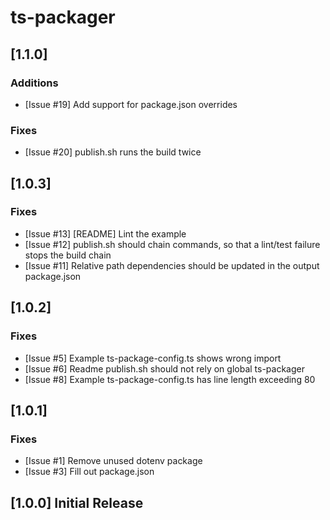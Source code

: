 # ts-packager

## [1.1.0]

### Additions
- [Issue #19] Add support for package.json overrides

### Fixes
- [Issue #20] publish.sh runs the build twice

## [1.0.3]

### Fixes
- [Issue #13] [README] Lint the example
- [Issue #12] publish.sh should chain commands, so that a lint/test failure stops the build chain
- [Issue #11] Relative path dependencies should be updated in the output package.json

## [1.0.2]

### Fixes
- [Issue #5] Example ts-package-config.ts shows wrong import
- [Issue #6] Readme publish.sh should not rely on global ts-packager
- [Issue #8] Example ts-package-config.ts has line length exceeding 80

## [1.0.1]

### Fixes
- [Issue #1] Remove unused dotenv package
- [Issue #3] Fill out package.json

## [1.0.0] Initial Release
